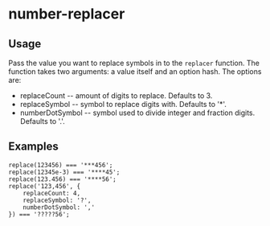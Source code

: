 # number-replacer

## Usage
Pass the value you want to replace symbols in to the `replacer` function. The function takes two arguments: a value itself and an option hash.
The options are:
* replaceCount -- amount of digits to replace. Defaults to 3.
* replaceSymbol -- symbol to replace digits with. Defaults to '*'.
* numberDotSymbol -- symbol used to divide integer and fraction digits. Defaults to '.'.

## Examples
```
replace(123456) === '***456';
replace(12345e-3) === '****45';
replace(123.456) === '****56';
replace('123,456', {
    replaceCount: 4,
    replaceSymbol: '?',
    numberDotSymbol: ','
}) === '?????56';
```
